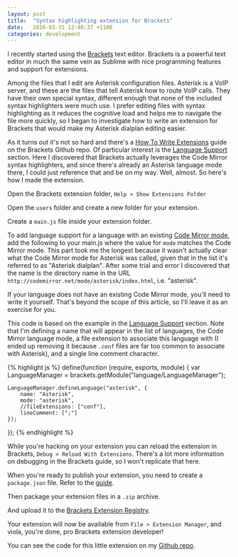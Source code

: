 ```yaml
---
layout: post
title:  "Syntax highlighting extension for Brackets"
date:   2016-03-31 12:46:37 +1100
categories: development
---
```


I recently started using the [Brackets](http://brackets.io/) text editor. Brackets is a powerful text editor in much the same vein as Sublime with nice programming features and support for extensions.

Among the files that I edit are Asterisk configuration files. Asterisk is a VoIP server, and these are the files that tell Asterisk how to route VoIP calls. They have their own special syntax, different enough that none of the included syntax highlighters were much use. I prefer editing files with syntax highlighting as it reduces the cognitive load and helps me to navigate the file more quickly, so I began to investigate how to write an extension for Brackets that would make my Asterisk dialplan editing easier.

As it turns out it's not so hard and there's a [How To Write Extensions](https://github.com/adobe/brackets/wiki/How-to-Write-Extensions) guide on the Brackets Github repo. Of particular interest is the [Language Support](https://github.com/adobe/brackets/wiki/Language-Support) section. Here I discovered that Brackets actually leverages the Code Mirror syntax highlighters, and since there's already an Asterisk language mode there, I could just reference that and be on my way. Well, almost. So here's how I made the extension.

Open the Brackets extension folder, `Help > Show Extensions Folder`

Open the `users` folder and create a new folder for your extension.

Create a `main.js` file inside your extension folder.

To add language support for a language with an existing [Code Mirror mode](http://codemirror.net/mode/), add the following to your main.js where the value for `mode` matches the Code Mirror mode. This part took me the longest because it wasn't actually clear what the Code Mirror mode for Asterisk was called, given that in the list it's referred to as "Asterisk dialplan". After some trial and error I discovered that the name is the directory name in the URL `http://codemirror.net/mode/asterisk/index.html`, i.e. "asterisk".

If your language does not have an existing Code Mirror mode, you'll need to write it yourself. That's beyond the scope of this article, so I'll leave it as an exercise for you.

This code is based on the example in the [Language Support](https://github.com/adobe/brackets/wiki/Language-Support) section. Note that I'm defining a name that will appear in the list of languages, the Code Mirror language mode, a file extension to associate this language with (I ended up removing it because `.conf` files are far too common to associate with Asterisk), and a single line comment character.

{% highlight js %}
define(function (require, exports, module) {
    var LanguageManager = brackets.getModule("language/LanguageManager");

    LanguageManager.defineLanguage("asterisk", {
        name: "Asterisk",
        mode: "asterisk",
        //fileExtensions: ["conf"],
        lineComment: [";"]
    });
});
{% endhighlight %}

While you're hacking on your extension you can reload the extension in Brackets, `Debug > Reload With Extensions`. There's a lot more information on debugging in the Brackets guide, so I won't replicate that here.

When you're ready to publish your extension, you need to create a `package.json` file. Refer to the [guide](https://github.com/adobe/brackets/wiki/Extension-package-format#packagejson-format).

Then package your extension files in a `.zip` archive.

And upload it to the [Brackets Extension Registry](https://brackets-registry.aboutweb.com/).

Your extension will now be available from `File > Extension Manager`, and viola, you're done, pro Brackets extension developer!

You can see the code for this little extension on my [Github repo](https://github.com/peacefixation/AsteriskSyntaxHighlighting).